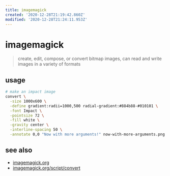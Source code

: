```yaml
---
title: imagemagick
created: '2020-12-28T21:19:42.860Z'
modified: '2020-12-28T21:24:11.953Z'
---
```


# imagemagick

> create, edit, compose, or convert bitmap images, can read and write images in a variety of formats

## usage
```sh
# make an impact image
convert \
  -size 1000x600 \
  -define gradient:radii=1000,500 radial-gradient:#884b88-#010101 \
  -font Impact \
  -pointsize 72 \
  -fill white \
  -gravity center \
  -interline-spacing 50 \
  -annotate 0,0 "Now with more arguments!" now-with-more-arguments.png  
```

## see also
- [imagemagick.org](https://imagemagick.org/)
- [imagemagick.org/script/convert](https://imagemagick.org/script/convert.php)
